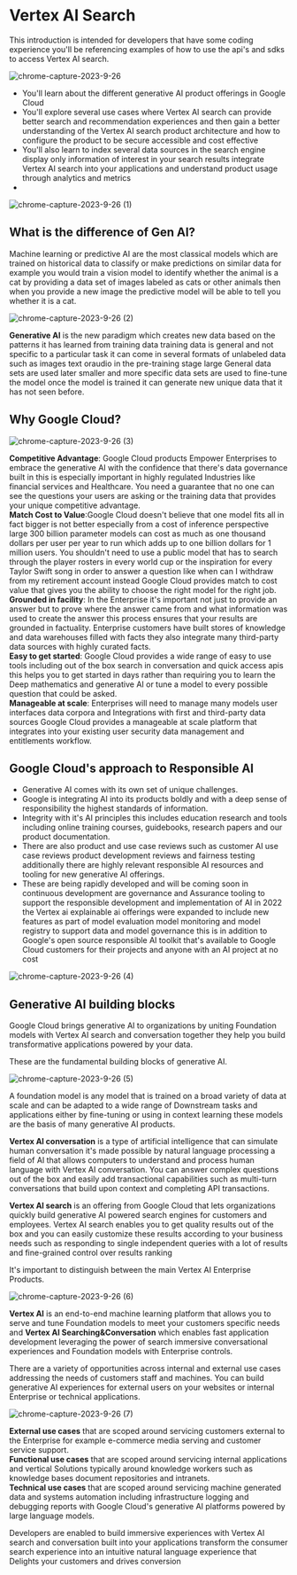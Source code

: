 # Vertex AI Search

This introduction is intended for developers that have some coding experience you'll be referencing examples of how to use the api's and sdks to access Vertex AI search.

![chrome-capture-2023-9-26](https://github.com/ngchub/Google-Cloud-Workshops/assets/28653377/546248b5-60cf-4a73-8eb6-766ea2d7165f)

   - You'll learn about the different generative AI product offerings in Google Cloud
   - You'll explore several use cases where Vertex AI search can provide better search and recommendation experiences and then gain a better understanding of the Vertex AI search product architecture and how to configure the product to be secure accessible and cost effective
   - You'll also learn to index several data sources in the search engine display only information of interest in your search results integrate Vertex AI search into your applications and understand product usage through analytics and metrics
   - 
![chrome-capture-2023-9-26 (1)](https://github.com/ngchub/Google-Cloud-Workshops/assets/28653377/9868829c-0d6f-45b1-8d17-3f2e473351be)

## What is the difference of Gen AI?

Machine learning or predictive AI are the most classical models which are trained on historical data to classify or make predictions on similar data for example you would train a vision model to identify whether the animal is a cat by providing a data set of images labeled as cats or other animals then when you provide a new image the predictive model will be able to tell you whether it is a cat.

![chrome-capture-2023-9-26 (2)](https://github.com/ngchub/Google-Cloud-Workshops/assets/28653377/62dc2230-aea4-4976-bbd0-fbe57ef04cfe)


**Generative AI** is the new paradigm which creates new data based on the patterns it has learned from training data training data is general and not specific to a particular task it can come in several formats of unlabeled data such as images text oraudio in the pre-training stage large General data sets are used later smaller and more specific data sets are used to fine-tune the model once the model is trained it can generate new unique data that it has not seen before.

## Why Google Cloud?

![chrome-capture-2023-9-26 (3)](https://github.com/ngchub/Google-Cloud-Workshops/assets/28653377/798cc1cc-49d7-4e3d-9057-2ac4443fcc62)

**Competitive Advantage**: Google Cloud products Empower Enterprises to embrace the generative AI with the confidence that there's data governance built in this is especially important in highly regulated Industries like financial services and Healthcare. You need a guarantee that no one can see the questions your users are asking or the training data that provides your unique competitive advantage. <br/>
**Match Cost to Value**:Google Cloud doesn't believe that one model fits all in fact bigger is not better especially from a cost of inference perspective large 300 billion parameter models can cost as much as one thousand dollars per user per year to run which adds up to one billion dollars for 1 million users. You shouldn't need to use a public model that has to search through the player rosters in every world cup or the inspiration for every Taylor Swift song in order to answer a question like when can I withdraw from my retirement account instead Google Cloud provides match to cost value that gives you the ability to choose the right model for the right job. <br/>
**Grounded in facility**: In the Enterprise it's important not just to provide an answer but to prove where the answer came from and what information was used to create the answer this process ensures that your results are grounded in factuality. Enterprise customers have built stores of knowledge and data warehouses filled with facts they also integrate many third-party data sources with highly curated facts. <br/>
**Easy to get started**: Google Cloud provides a wide range of easy to use tools including out of the box search in conversation and quick access apis this helps you to get started in days rather than requiring you to learn the Deep mathematics and generative AI or tune a model to every possible question that could be asked.<br/>
**Manageable at scale**: Enterprises will need to manage many models user interfaces data corpora and Integrations with first and third-party data sources Google Cloud provides a manageable at scale platform that integrates into your existing user security data management and entitlements workflow. <br/>

## Google Cloud's approach to Responsible AI

   - Generative AI comes with its own set of unique challenges.
   - Google is integrating AI into its products boldly and with a deep sense of responsibility the highest standards of information.
   - Integrity with it's AI principles this includes education research and tools including online training courses, guidebooks, research papers and our product documentation.
   - There are also product and use case reviews such as customer AI use case reviews product development reviews and fairness testing additionally there are highly relevant responsible AI resources and tooling for new generative AI offerings.
   - These are being rapidly developed and will be coming soon in continuous development are governance and Assurance tooling to support the responsible development and implementation of AI in 2022 the Vertex ai explainable ai offerings were expanded to include new features as part of model evaluation model monitoring and model registry to support data and model governance this is in addition to Google's open source responsible AI toolkit that's available to Google Cloud customers for their projects and anyone with an AI project at no cost

![chrome-capture-2023-9-26 (4)](https://github.com/ngchub/Google-Cloud-Workshops/assets/28653377/4eaab27a-2f5f-4ba0-8e8a-54a401505969)

## Generative AI building blocks

Google Cloud brings generative AI to organizations by uniting Foundation models with Vertex AI search and conversation together they help you build transformative applications powered by your data.

These are the fundamental building blocks of generative AI.

![chrome-capture-2023-9-26 (5)](https://github.com/ngchub/Google-Cloud-Workshops/assets/28653377/b1f33349-39b7-4de4-9c35-886dae946216)

A foundation model is any model that is trained on a broad variety of data at scale and can be adapted to a wide range of Downstream tasks and applications either by fine-tuning or using in context learning these models are the basis of many generative AI products. 

**Vertex AI conversation** is a type of artificial intelligence that can simulate human conversation it's made possible by natural language processing a field of AI that allows computers to understand and process human language with Vertex AI conversation. You can answer complex questions out of the box and easily add transactional capabilities such as multi-turn conversations that build upon context and completing API transactions. 

**Vertex AI search** is an offering from Google Cloud that lets organizations quickly build generative AI powered search engines for customers and employees. Vertex AI search enables you to get quality results out of the box and you can easily customize these results according to your business needs such as responding to single independent queries with a lot of results and fine-grained control over results ranking 

It's important to distinguish between the main Vertex AI Enterprise Products. 

![chrome-capture-2023-9-26 (6)](https://github.com/ngchub/Google-Cloud-Workshops/assets/28653377/2a85b6b2-cd93-490c-9de9-77e6e36ca5ef)

**Vertex AI** is an end-to-end machine learning platform that allows you to serve and tune Foundation models to meet your customers specific needs and **Vertex AI Searching&Conversation** which enables fast application development leveraging the power of search immersive conversational experiences and Foundation models with Enterprise controls. 

There are a variety of opportunities across internal and external use cases addressing the needs of customers staff and machines. You can build generative AI experiences for external users on your websites or internal Enterprise or technical applications.

![chrome-capture-2023-9-26 (7)](https://github.com/ngchub/Google-Cloud-Workshops/assets/28653377/ce866d36-c536-48c9-8d0c-2646304c7fe7)

**External use cases** that are scoped around servicing customers external to the Enterprise for example e-commerce media serving and customer service support. <br/>
**Functional use cases** that are scoped around servicing internal applications and vertical Solutions typically around knowledge workers such as knowledge bases document repositories and intranets.  <br/>
**Technical use cases** that are scoped around servicing machine generated data and systems automation including infrastructure logging and debugging reports with Google Cloud's generative AI platforms powered by large language models. <br/>

Developers are enabled to build immersive experiences with Vertex AI search and conversation built into your applications transform the consumer search experience into an intuitive natural language experience that Delights your customers and drives conversion









